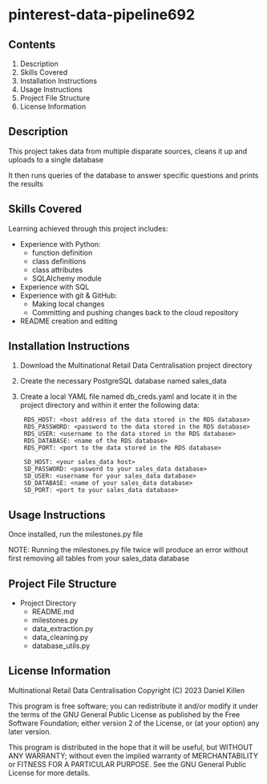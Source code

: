 # pinterest-data-pipeline692

## Contents

 1. Description
 1. Skills Covered
 1. Installation Instructions
 1. Usage Instructions
 1. Project File Structure
 1. License Information

## Description

This project takes data from multiple disparate sources, cleans it up and uploads to a single database

It then runs queries of the database to answer specific questions and prints the results

## Skills Covered

Learning achieved through this project includes:
- Experience with Python: 
    - function definition
    - class definitions
    - class attributes
    - SQLAlchemy module
- Experience with SQL
- Experience with git & GitHub:
    - Making local changes
    - Committing and pushing changes back to the cloud repository
- README creation and editing

## Installation Instructions

1. Download the Multinational Retail Data Centralisation project directory
1. Create the necessary PostgreSQL database named sales_data 
1. Create a local YAML file named db_creds.yaml and locate it in the project directory and within it enter the following data:

        RDS_HOST: <host address of the data stored in the RDS database>
        RDS_PASSWORD: <password to the data stored in the RDS database>
        RDS_USER: <username to the data stored in the RDS database>
        RDS_DATABASE: <name of the RDS database>
        RDS_PORT: <port to the data stored in the RDS database>

        SD_HOST: <your sales_data host>
        SD_PASSWORD: <password to your sales_data database>
        SD_USER: <username for your sales_data database>
        SD_DATABASE: <name of your sales_data database>
        SD_PORT: <port to your sales_data database>

## Usage Instructions

Once installed, run the milestones.py file

NOTE: Running the milestones.py file twice will produce an error without first removing all tables from your sales_data database

## Project File Structure

- Project Directory
    - README.md
    - milestones.py
    - data_extraction.py
    - data_cleaning.py
    - database_utils.py

## License Information

Multinational Retail Data Centralisation
Copyright (C) 2023 Daniel Killen

This program is free software; you can redistribute it and/or modify
it under the terms of the GNU General Public License as published by
the Free Software Foundation; either version 2 of the License, or
(at your option) any later version.

This program is distributed in the hope that it will be useful,
but WITHOUT ANY WARRANTY; without even the implied warranty of
MERCHANTABILITY or FITNESS FOR A PARTICULAR PURPOSE.  See the
GNU General Public License for more details.
